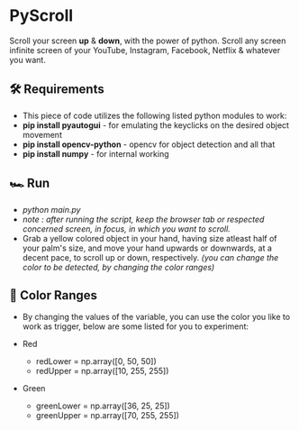 # PyScroll
Scroll your screen **up** & **down**, with the power of python. Scroll any screen infinite screen of your YouTube, Instagram, Facebook, Netflix & whatever you want.

## 🛠 Requirements
* This piece of code utilizes the following listed python modules to work:
* **pip install pyautogui** - for emulating the keyclicks on the desired object movement
* **pip install opencv-python** - opencv for object detection and all that
* **pip install numpy** - for internal working

## 🏎 Run
* *python main.py*
* *note : after running the script, keep the browser tab or respected concerned screen, in focus, in which you want to scroll.*
* Grab a yellow colored object in your hand, having size atleast half of your palm's size, and move your hand upwards or downwards, at a decent pace, to scroll up or down, respectively.
*(you can change the color to be detected, by changing the color ranges)*

## 🎨 Color Ranges
* By changing the values of the variable, you can use the color you like to work as trigger, below are some listed for you to experiment:

* Red
    * redLower = np.array([0, 50, 50])
    * redUpper = np.array([10, 255, 255])

* Green
    * greenLower = np.array([36, 25, 25])
    * greenUpper = np.array([70, 255, 255])